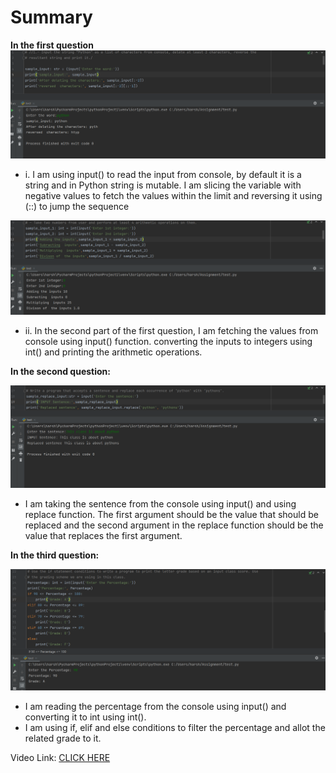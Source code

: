 # Summary

**In the first question**
![Alt text](Image_1.png)
- i. I am using input() to read the input from console, by default it is a string and in Python string is mutable.
     I am slicing the variable with negative values to fetch the values within the limit and reversing it using (::) to jump the sequence
     
 ![Alt text](Image_2.png)
- ii. In the second part of the first question, I am fetching the values from console using input() function.
      converting the inputs to integers using int() and printing the arithmetic operations.

**In the second question:**

![Alt text](Image_3.png)
- I am taking the sentence from the console using input() and using replace function. The first argument should be
  the value that should be replaced and the second argument in the replace function should be the value that  replaces
  the first argument.

**In the third question:**

![Alt text](Image_4.png)
- I am reading the percentage from the console using input() and converting it to int using int().
- I am using if, elif and else conditions to filter the percentage and allot the related grade to it.


Video Link: <a href="https://ucmo.hosted.panopto.com/Panopto/Pages/Viewer.aspx?id=86faee59-0c71-403c-9f89-af8b0064cb59" target="_blank"> CLICK HERE </a>
